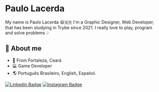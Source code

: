 # Paulo Lacerda

My name is Paulo Lacerda 😃🇧🇷
I'm a  Graphic Designer, Web Developer, that has been studying in Trybe since 2021.
I really love to play, program and solve problems 💡

## 🚀 About me

- 📍 From Fortaleza, Ceará
- 💻 Game Developer
- 🌎 Português Brasileiro, English, Español.


[![Linkedin Badge](https://img.shields.io/badge/-LinkedIn-blue?style=flat-square&logo=Linkedin&logoColor=white&link=https://www.linkedin.com/in/tassolacerda/)](https://www.linkedin.com/in/tassolacerda/)  [![Instagram Badge](https://img.shields.io/badge/-Instagram-purple?style=flat-square&logo=Instagram&logoColor=white&link=https://www.instagram.com/tassolacerda/)](https://www.instagram.com/tassolacerda/)
